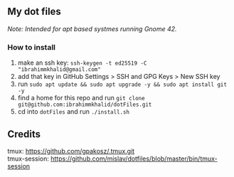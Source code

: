 
## My dot files

*Note: Intended for apt based systmes running Gnome 42.*

### How to install
1. make an ssh key: `ssh-keygen -t ed25519 -C "ibrahimmkhalid@gmail.com"`
2. add that key in GitHub Settings > SSH and GPG Keys > New SSH key
3. run `sudo apt update && sudo apt upgrade -y && sudo apt install git -y`
4. find a home for this repo and run `git clone git@github.com:ibrahimmkhalid/dotFiles.git`
5. cd into `dotFiles` and run `./install.sh`

## Credits 
tmux: https://github.com/gpakosz/.tmux.git  
tmux-session: https://github.com/mislav/dotfiles/blob/master/bin/tmux-session  
